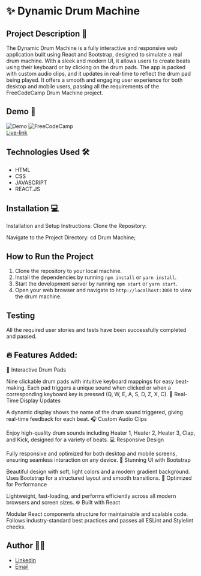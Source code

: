 # ✨  Dynamic Drum Machine

## Project Description 📝

The Dynamic Drum Machine is a fully interactive and responsive web application built using React and Bootstrap, designed to simulate a real drum machine. With a sleek and modern UI, it allows users to create beats using their keyboard or by clicking on the drum pads. The app is packed with custom audio clips, and it updates in real-time to reflect the drum pad being played. It offers a smooth and engaging user experience for both desktop and mobile users, passing all the requirements of the FreeCodeCamp Drum Machine project.

## Demo 📸


![Demo](./assets/previewer.PNG)
![FreeCodeCamp](./assets/markfreecodecamp.PNG)
<br>
 [Live-link](https://luminous-muffin-3f93df.netlify.app/ )


## Technologies Used 🛠️

- HTML
- CSS
- JAVASCRIPT
- REACT.JS

## Installation 💻

Installation and Setup Instructions:
Clone the Repository:

Navigate to the Project Directory:
cd Drum Machine;


## How to Run the Project
1. Clone the repository to your local machine.
2. Install the dependencies by running `npm install` or `yarn install`.
3. Start the development server by running `npm start` or `yarn start`.
4. Open your web browser and navigate to `http://localhost:3000` to view the drum machine.

## Testing
All the required user stories and tests have been successfully completed and passed.

## 🔥 Features Added:

🎵 Interactive Drum Pads

Nine clickable drum pads with intuitive keyboard mappings for easy beat-making.
Each pad triggers a unique sound when clicked or when a corresponding keyboard key is pressed (Q, W, E, A, S, D, Z, X, C).
📢 Real-Time Display Updates

A dynamic display shows the name of the drum sound triggered, giving real-time feedback for each beat.
🎧 Custom Audio Clips

Enjoy high-quality drum sounds including Heater 1, Heater 2, Heater 3, Clap, and Kick, designed for a variety of beats.
💻 Responsive Design

Fully responsive and optimized for both desktop and mobile screens, ensuring seamless interaction on any device.
🎨 Stunning UI with Bootstrap

Beautiful design with soft, light colors and a modern gradient background.
Uses Bootstrap for a structured layout and smooth transitions.
🚀 Optimized for Performance

Lightweight, fast-loading, and performs efficiently across all modern browsers and screen sizes.
⚙️ Built with React

Modular React components structure for maintainable and scalable code.
Follows industry-standard best practices and passes all ESLint and Stylelint checks.


## Author 👩‍💻

 - [Linkedin](https://www.linkedin.com/in/farhat-sharefi-13a101309?utm_source=share&utm_campaign=share_via&utm_content=profile&utm_medium=android_app)
- [Email](sharefifarhat@gmail.com)


